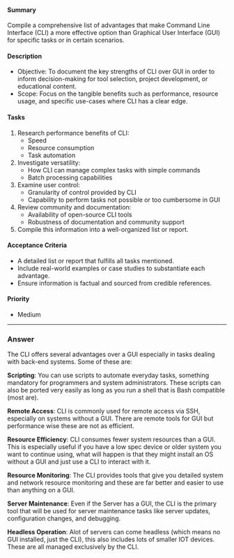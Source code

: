 #### Summary
Compile a comprehensive list of advantages that make Command Line Interface (CLI) a more effective option than Graphical User Interface (GUI) for specific tasks or in certain scenarios.

#### Description
- Objective: To document the key strengths of CLI over GUI in order to inform decision-making for tool selection, project development, or educational content.
- Scope: Focus on the tangible benefits such as performance, resource usage, and specific use-cases where CLI has a clear edge.

#### Tasks
1. Research performance benefits of CLI:
    - Speed
    - Resource consumption
    - Task automation
2. Investigate versatility:
    - How CLI can manage complex tasks with simple commands
    - Batch processing capabilities
3. Examine user control:
    - Granularity of control provided by CLI
    - Capability to perform tasks not possible or too cumbersome in GUI
4. Review community and documentation:
    - Availability of open-source CLI tools
    - Robustness of documentation and community support
5. Compile this information into a well-organized list or report.

#### Acceptance Criteria
- A detailed list or report that fulfills all tasks mentioned.
- Include real-world examples or case studies to substantiate each advantage.
- Ensure information is factual and sourced from credible references.

#### Priority
- Medium


***
### Answer

The CLI offers several advantages over a GUI especially in tasks dealing with back-end systems. Some of these are:

**Scripting**: You can use scripts to automate everyday tasks, something mandatory for programmers and system administrators. These scripts can also be ported very easily as long as you run a shell that is Bash compatible (most are). 

**Remote Access**: CLI is commonly used for remote access via SSH, especially on systems without a GUI. There are remote tools for GUI but performance wise these are not as efficient. 

**Resource Efficiency**: CLI consumes fewer system resources than a GUI. This is especially useful if you have a low spec device or older system you want to continue using, what will happen is that they might install an OS without a GUI and just use a CLI to interact with it. 

**Resource Monitoring**: The CLI provides tools that give you detailed system and network resource monitoring and these are far better and easier to use than anything on a GUI.

**Server Maintenance**: Even if the Server has a GUI, the CLI is the primary tool that will be used for server maintenance tasks like server updates, configuration changes, and debugging. 

**Headless Operation**: Alot of servers can come headless (which means no GUI installed, just the CLI), this also includes lots of smaller IOT devices. These are all managed exclusively by the CLI.